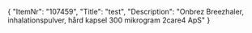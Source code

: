 {
  "ItemNr": "107459",
  "Title": "test",
  "Description": "Onbrez Breezhaler, inhalationspulver, hård kapsel 300 mikrogram 2care4 ApS"
}